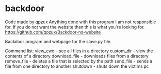 # backdoor
Code made by qpzux
Anything done with this program I am not responsible for.
If you do not want the website then this is what you're looking for. https://github.com/qpzux/Backdoor-no-website

Backdoor program and webpage for the slave.py file.

Command list:
view_cwd - see all files in a directory
custom_dir - view the contents of a directory
download_file - downloads files from a directory
remove_file - deletes a file that is selected by the path
send_file - sends a file from one directory to another
shutdown - shuts down the victims pc

